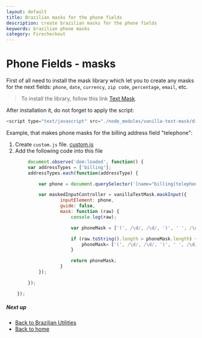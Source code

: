 ```yaml
---
layout: default
title: Brazilian masks for the phone fields
description: create brazilian masks for the phone fields
keywords: brazilian phone masks
category: Firecheckout
---
```


# Phone Fields - masks

First of all need to install the mask library which let you to create any masks for the next fields: `phone`, `date`, `currency`, `zip code`, `percentage`, `email`, etc.

> To install the library, follow this link [Text Mask](https://github.com/text-mask/text-mask/tree/master/vanilla#readme).

After installation it, do not forget to apply the script:
```js
<script type="text/javascript" src="./node_modules/vanilla-text-mask/dist/vanillaTextMask.js"/>
```


Example, that makes phone masks for the billing address field "telephone":

 1. Create `custom.js` file. [custom.js](/m1/extensions/firecheckout/using-customcss-and-customjs/)
 2. Add the following code into this file

```js
        document.observe('dom:loaded', function() {
        var addressTypes = ['billing'];
        addressTypes.each(function(addressType) {

            var phone = document.querySelector('[name="billing[telephone]"]');

            var maskedInputController = vanillaTextMask.maskInput({
                    inputElement: phone,
                    guide: false,
                    mask: function (raw) {
                        console.log(raw);

                        var phoneMask = ['(', /\d/, /\d/, ')', ' ', /\d/, /\d/, /\d/, /\d/, '-', /\d/, /\d/, /\d/, /\d/];

                        if (raw.toString().length > phoneMask.length) {
                            phoneMask= ['(', /\d/, /\d/, ')', ' ', /\d/, /\d/, /\d/, /\d/, /\d/, '-', /\d/, /\d/, /\d/, /\d/];
                        }

                        return phoneMask;
                    }
            });

        });

    });
```

##### Next up

 -  [Back to Brazilian Utilities](/m1/extensions/firecheckout/brazil/)
 -  [Back to home](/m1/extensions/firecheckout)